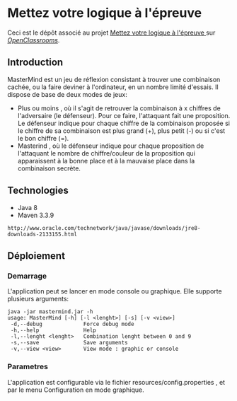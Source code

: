 # Mettez votre logique à l'épreuve
Ceci est le dépôt associé au projet [ Mettez votre logique à l'épreuve ](https://openclassrooms.com/projects/mettez-votre-logique-a-l-epreuve)
sur [_OpenClassrooms_](https://www.openclassrooms.com).

## Introduction

MasterMind est un jeu de réflexion consistant à trouver une combinaison cachée, ou la faire deviner à l'ordinateur, en un nombre limité d'essais.
Il dispose de base de deux modes de jeux:
- Plus ou moins , où il s'agit de retrouver la combinaison à x chiffres de l'adversaire (le défenseur). Pour ce faire, l'attaquant fait une proposition. Le défenseur indique pour chaque chiffre de la combinaison proposée si le chiffre de sa combinaison est plus grand (+), plus petit (-) ou si c'est le bon chiffre (=).
- Masterind , où le  défenseur indique pour chaque proposition de l'attaquant le nombre de chiffre/couleur de la proposition qui apparaissent à la bonne place et à la mauvaise place dans la combinaison secrète.

## Technologies

- Java 8
- Maven 3.3.9
```
http://www.oracle.com/technetwork/java/javase/downloads/jre8-downloads-2133155.html
```

## Déploiement
### Demarrage

L'application peut se lancer en mode console ou graphique.
Elle supporte plusieurs arguments:
```
java -jar mastermind.jar -h
usage: MasterMind [-h] [-l <lenght>] [-s] [-v <view>]
 -d,--debug             Force debug mode
 -h,--help              Help
 -l,--lenght <lenght>   Combination lenght between 0 and 9
 -s,--save              Save arguments
 -v,--view <view>       View mode : graphic or console
```


### Parametres

L'application est configurable via le fichier resources/config.properties , et par le menu Configuration en mode graphique.
